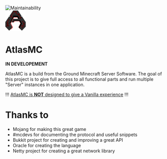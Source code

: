 ![Maintainability](https://img.shields.io/codeclimate/maintainability-percentage/Segurad/AtlasMC)
<br>![Logo](atlas-network-core-master/src/main/resources/assets/server_icon.png) 
# AtlasMC 

<b>IN DEVELOPEMENT</b>

AtlasMC is a build from the Ground Minecraft Server Software. The goal of this project is to give full access to all functional parts and run multiple "Server" instances in one application.

!!! <u>AtlasMC is <b>NOT</b> designed to give a Vanilla experience</u> !!!

# Thanks to

- Mojang for making this great game
- #mcdevs for documenting the protocol and useful snippets
- Bukkit project for creating and improving a great API
- Oracle for creating the language
- Netty project for creating a great network library
